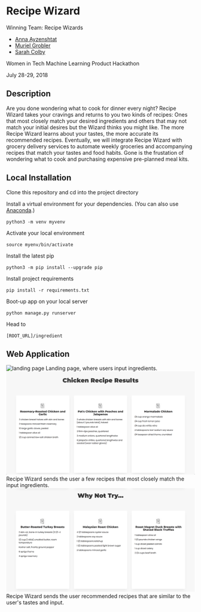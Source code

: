 # Recipe Wizard
Winning Team: Recipe Wizards
- [Anna Ayzenshtat](https://github.com/annaayzenshtat)
- [Muriel Grobler](https://github.com/murielgrobler)
- [Sarah Colby](https://github.com/vernistage)

Women in Tech Machine Learning Product Hackathon 

July 28-29, 2018

## Description

Are you done wondering what to cook for dinner every night? Recipe Wizard takes your cravings and returns to you two kinds of recipes: Ones that most closely match your desired ingredients and others that may not match your initial desires but the Wizard thinks you might like. The more Recipe Wizard learns about your tastes, the more accurate its recommended recipes. Eventually, we will integrate Recipe Wizard with grocery delivery services to automate weekly groceries and accompanying recipes that match your tastes and food habits. Gone is the frustation of wondering what to cook and purchasing expensive pre-planned meal kits.

## Local Installation

Clone this repository and cd into the project directory


Install a virtual environment for your dependencies. (You can also use [Anaconda](https://anaconda.org/).)

    python3 -m venv myvenv

Activate your local environment

    source myenv/bin/activate

Install the latest pip

    python3 -m pip install --upgrade pip

Install project requirements

    pip install -r requirements.txt

Boot-up app on your local server

    python manage.py runserver
  
Head to 

    [ROOT_URL]/ingredient

## Web Application
![landing page](readme_assets/images/landing-page.png "Landing Page")
Landing page, where users input ingredients.
![chicken results](readme_assets/images/main-results.png "Chicken Results")
Recipe Wizard sends the user a few recipes that most closely match the input ingredients.
![chicken alternate results](readme_assets/images/trial-results.png "Alternate Chicken Results")
Recipe Wizard sends the user recommended recipes that are similar to the user's tastes and input.
